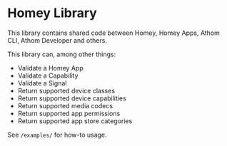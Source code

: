 # Homey Library

This library contains shared code between Homey, Homey Apps, Athom CLI, Athom Developer and others.

This library can, among other things:

* Validate a Homey App
* Validate a Capability
* Validate a Signal
* Return supported device classes
* Return supported device capabilities
* Return supported media codecs
* Return supported app permissions
* Return supported app store categories


See `/examples/` for how-to usage.
